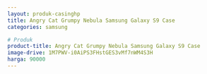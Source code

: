 ```yaml
---
layout: produk-casinghp
title: Angry Cat Grumpy Nebula Samsung Galaxy S9 Case
categories: samsung

# Produk
product-title: Angry Cat Grumpy Nebula Samsung Galaxy S9 Case
image-drive: 1M7PWV-i0AiPS3FHstGES3vMf7nWM4S3H
harga: 90000
---
```

